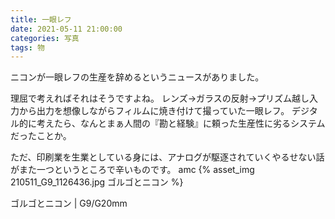 ```yaml
---
title: 一眼レフ
date: 2021-05-11 21:00:00
categories: 写真
tags: 物
---
```


ニコンが一眼レフの生産を辞めるというニュースがありました。

理屈で考えればそれはそうですよね。
レンズ→ガラスの反射→プリズム越し入力から出力を想像しながらフィルムに焼き付けて撮っていた一眼レフ。
デジタル的に考えたら、なんとまぁ人間の『勘と経験』に頼った生産性に劣るシステムだったことか。

ただ、印刷業を生業としている身には、アナログが駆逐されていくやるせない話がまた一つというところで辛いものです。
amc
{% asset_img 210511_G9_1126436.jpg ゴルゴとニコン %}

ゴルゴとニコン | G9/G20mm 